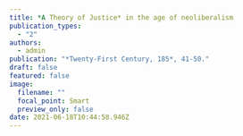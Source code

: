 ```yaml
---
title: *A Theory of Justice* in the age of neoliberalism
publication_types:
  - "2"
authors:
  - admin
publication: "*Twenty-First Century, 185*, 41-50."
draft: false
featured: false
image:
  filename: ""
  focal_point: Smart
  preview_only: false
date: 2021-06-18T10:44:58.946Z
---
```

